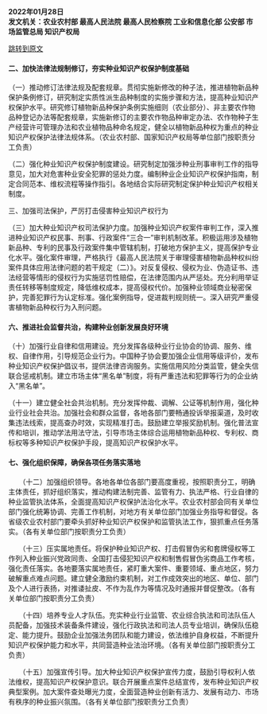 **2022年01月28日**  
**发文机关：农业农村部 最高人民法院 最高人民检察院 工业和信息化部 公安部 市场监管总局 知识产权局**  

[跳转到原文](https://www.gov.cn/zhengce/zhengceku/2022-03/28/content_5682001.htm)

#### 二、加快法律法规制修订，夯实种业知识产权保护制度基础

（一）推动修订法律法规及配套规章。贯彻实施新修改的种子法，推进植物新品种保护条例修订，研究制定实质性派生品种制度的实施步骤和方法，提高种业知识产权保护水平。研究修订植物新品种保护条例实施细则（农业部分）、非主要农作物品种登记办法等配套规章，实施新修订的主要农作物品种审定办法、农作物种子生产经营许可管理办法和农业植物品种命名规定，健全以植物新品种权为重点的种业知识产权保护法律法规体系。（农业农村部、国家知识产权局等单位部门按职责分工负责）

（二）强化种业知识产权保护制度建设。研究制定加强涉种业刑事审判工作的指导意见，加大对危害种业安全犯罪的惩处力度。编制种业企业知识产权保护指南，制定合同范本、维权流程等操作指引。各地结合实际研究制定保护种业知识产权相关制度。

三、加强司法保护，严厉打击侵害种业知识产权行为

（三）加大种业知识产权司法保护力度。加强种业知识产权案件审判工作，深入推进种业知识产权民事、刑事、行政案件“三合一”审判机制改革。积极运用涉及植物新品种、专利的民事及行政案件集中管辖机制，打破地方保护主义，提高保护专业化水平。强化案件审理，严格执行《最高人民法院关于审理侵害植物新品种权纠纷案件具体应用法律问题的若干规定（二）》。对反复侵权、侵权为业、伪造证书、违法经营等情形的侵权行为实施惩罚性赔偿，在法律范围内从严惩处。充分利用举证责任转移等制度规定，降低维权成本，提高侵权代价。加强种业领域商业秘密保护，完善犯罪行为认定标准。强化案例指导，促进裁判规则统一。深入研究严重侵害植物新品种权行为入刑问题。

#### 六、推进社会监督共治，构建种业创新发展良好环境

（十）加强行业自律和信用建设。充分发挥各级种业行业协会的协调、服务、维权、自律作用，引导规范企业行为。中国种子协会要加强企业信用等级评价，发布种业知识产权保护倡议书，提供法律咨询服务。实施信用风险分类监管，健全失信联合惩戒机制。建立市场主体“黑名单”制度，将有严重违法和犯罪等行为的企业纳入“黑名单”。

（十一）建立健全社会共治机制。充分发挥仲裁、调解、公证等机制作用，强化种业行业社会共治。加强社会和群众监督，各地各部门要畅通投诉举报渠道，及时收集违法线索，提高查办时效，实现精准打击。鼓励建立举报奖励机制。强化普法宣传和培训，推动学法用法守法，引导市场主体综合运用植物新品种权、专利权、商标权等多种知识产权保护手段，提高知识产权保护水平。

#### 七、强化组织保障，确保各项任务落实落地

　　（十二）加强组织领导。各地各单位各部门要高度重视，按照职责分工，明确主体责任，抓好组织落实，推动构建法制完善、监管有力、执法严格、行业自律的种业监管执法体系，全面提高知识产权保护法治化水平。农业农村部会同有关单位部门强化统筹协调、完善工作机制，对地方有关单位部门加强业务指导和督促。各省级农业农村部门要牵头抓好种业知识产权保护和监管执法工作，狠抓重点任务落实。（各有关单位部门按职责分工负责）

　　（十三）压实属地责任。将保护种业知识产权、打击假冒伪劣和套牌侵权等工作列入种业振兴党政同责、全国打击侵犯知识产权和制售假冒伪劣商品工作考核，强化责任落实。各地要落实属地责任，紧盯重大案件、重要领域、重点地区，努力破解重点难点问题。建立健全激励约束机制，对工作成效突出的地区、单位、部门及个人进行表扬，对推诿扯皮、不作为乱作为等情况及时通报并督促整改。（各有关单位部门按职责分工负责）

　　（十四）培养专业人才队伍。充实种业行业监管、农业综合执法和司法队伍人员配备，加强技术装备条件建设，强化行政执法和司法人员专业培训，确保队伍稳定、能力提升。鼓励企业加强法务团队和能力建设，依法维护自身权益，不断提升知识产权保护能力和水平，共同营造种业法治环境。（各有关单位部门按职责分工负责）

　　（十五）加强宣传引导。加大种业知识产权保护宣传力度，鼓励引导权利人依法维权，提高知识产权保护意识。联合开展重点案件总结宣传，发布种业知识产权典型案例。加大案件查处曝光力度，全面营造种业创新有活力、发展有动力、市场有秩序的种业振兴氛围。（各有关单位部门按职责分工负责）